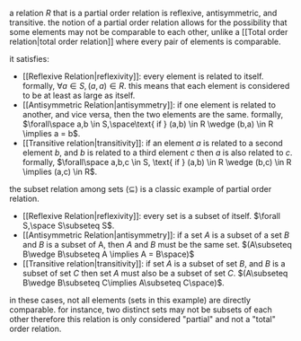 a relation $R$ that is a partial order relation is reflexive, antisymmetric, and transitive. the notion of a partial order relation allows for the possibility that some elements may not be comparable to each other, unlike a [[Total order relation|total order relation]] where every pair of elements is comparable.

it satisfies:
- [[Reflexive Relation|reflexivity]]: every element is related to itself. formally, $\forall a \in S, (a,a) \in R$. this means that each element is considered to be at least as large as itself.
- [[Antisymmetric Relation|antisymmetry]]: if one element is related to another, and vice versa, then the two elements are the same. formally, $\forall\space a,b \in S,\space\text{ if } (a,b) \in R \wedge (b,a) \in R \implies a = b$.
- [[Transitive relation|transitivity]]: if an element $a$ is related to a second element $b$, and $b$ is related to a third element $c$ then $a$ is also related to $c$. formally, $\forall\space a,b,c \in S, \text{ if } (a,b) \in R \wedge (b,c) \in R \implies (a,c) \in R$.

the subset relation among sets ($\subseteq$) is a classic example of partial order relation.

- [[Reflexive Relation|reflexivity]]: every set is a subset of itself. $\forall S,\space S\subseteq S$.
- [[Antisymmetric Relation|antisymmetry]]: if a set $A$ is a subset of a set $B$ and $B$ is a subset of A, then $A$ and $B$ must be the same set. $(A\subseteq B\wedge B\subseteq A \implies A = B\space)$
- [[Transitive relation|transitivity]]: if set $A$ is a subset of set $B$, and $B$ is a subset of set $C$ then set $A$ must also be a subset of set $C$. $(A\subseteq B\wedge B\subseteq C\implies A\subseteq C\space)$.

in these cases, not all elements (sets in this example) are directly comparable. for instance, two distinct sets may not be subsets of each other therefore this relation is only considered "partial" and not a "total" order relation.